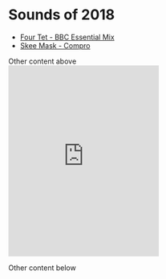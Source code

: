 # Sounds of 2018

- [Four Tet - BBC Essential Mix](https://soundcloud.com/four-tet/essential-mix-2018)
- [Skee Mask - Compro]()


<meta charset="utf-8">
<body>Other content above
<br>
<iframe src="https://open.spotify.com/embed/album/3yXIkSJWpudtgF0TZuB16U" width="300" height="380" frameborder="0" allowtransparency="true" allow="encrypted-media"></iframe>
<br>

Other content below
</body>
</html>
